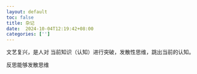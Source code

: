 ```yaml
---
layout: default
toc: false
title: 杂记
date:  2024-10-04T12:19:42+08:00
categories: ['']
---
```


文艺复兴，是人对 当前知识（认知）进行突破，发散性思维，跳出当前的认知。

反思能够发散思维

